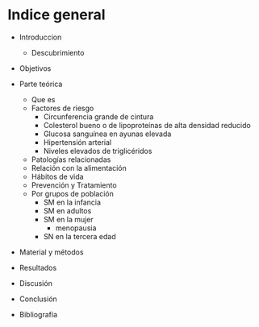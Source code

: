 # Indice general

- Introduccion
  - Descubrimiento  

- Objetivos  

- Parte teórica  
  - Que es
  - Factores de riesgo
    - Circunferencia grande de cintura
    - Colesterol bueno o de lipoproteínas de alta densidad reducido
    - Glucosa sanguínea en ayunas elevada
    - Hipertensión arterial
    - Niveles elevados de triglicéridos
  - Patologías relacionadas
  - Relación con la alimentación
  - Hábitos de vida
  - Prevención y Tratamiento
  - Por grupos de población
    - SM en la infancia
    - SM en adultos
    - SM en la mujer
      - menopausia
    - SN en la tercera edad
- Material y métodos
- Resultados
- Discusión
- Conclusión
- Bibliografía

